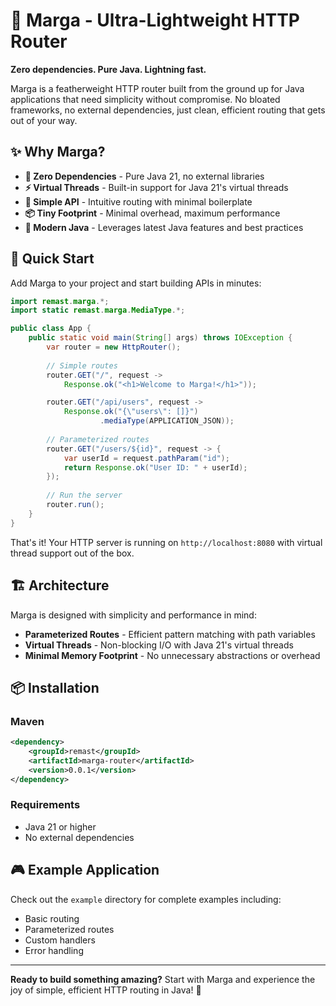 # 🚀 Marga - Ultra-Lightweight HTTP Router

**Zero dependencies. Pure Java. Lightning fast.**

Marga is a featherweight HTTP router built from the ground up for Java applications that need simplicity without compromise. No bloated frameworks, no external dependencies, just clean, efficient routing that gets out of your way.

## ✨ Why Marga?

- **🎯 Zero Dependencies** - Pure Java 21, no external libraries
- **⚡ Virtual Threads** - Built-in support for Java 21's virtual threads
- **🔧 Simple API** - Intuitive routing with minimal boilerplate
- **📦 Tiny Footprint** - Minimal overhead, maximum performance
- **🎨 Modern Java** - Leverages latest Java features and best practices

## 🚀 Quick Start

Add Marga to your project and start building APIs in minutes:

```java
import remast.marga.*;
import static remast.marga.MediaType.*;

public class App {
    public static void main(String[] args) throws IOException {
        var router = new HttpRouter();
        
        // Simple routes
        router.GET("/", request -> 
            Response.ok("<h1>Welcome to Marga!</h1>"));

        router.GET("/api/users", request -> 
            Response.ok("{\"users\": []}")
                    .mediaType(APPLICATION_JSON));
            
        // Parameterized routes
        router.GET("/users/${id}", request -> {
            var userId = request.pathParam("id");
            return Response.ok("User ID: " + userId);
        });
        
        // Run the server
        router.run();
    }
}
```

That's it! Your HTTP server is running on `http://localhost:8080` with virtual thread support out of the box.

## 🏗️ Architecture

Marga is designed with simplicity and performance in mind:

- **Parameterized Routes** - Efficient pattern matching with path variables
- **Virtual Threads** - Non-blocking I/O with Java 21's virtual threads
- **Minimal Memory Footprint** - No unnecessary abstractions or overhead

## 📦 Installation

### Maven
```xml
<dependency>
    <groupId>remast</groupId>
    <artifactId>marga-router</artifactId>
    <version>0.0.1</version>
</dependency>
```

### Requirements
- Java 21 or higher
- No external dependencies

## 🎮 Example Application

Check out the `example` directory for complete examples including:
- Basic routing
- Parameterized routes
- Custom handlers
- Error handling

---

**Ready to build something amazing?** Start with Marga and experience the joy of simple, efficient HTTP routing in Java! 🎉
